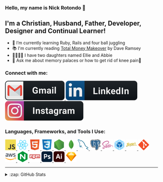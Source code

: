 ### Hello, my name is Nick Rotondo 👋

## I'm a Christian, Husband, Father, Developer, Designer and Continual Learner!

- 🌱 I’m currently learning Ruby, Rails and four ball juggling
- 📚 I'm currently reading [Total Money Makeover][book] by Dave Ramsey
- 👨‍👩‍👧‍👧 I have two daughters named Ellie and Abbie
- 💬 Ask me about memory palaces or how to get rid of knee pain🦵

### Connect with me:
<p align="left">	<p align="left">
  <a href="mailto:nickrotondo@gmail.com" target="blank">	  <a href="mailto:nickrotondo@gmail.com" target="blank">
    <img src="https://raw.githubusercontent.com/nickrotondo/profile-badges/master/badges/social/gmail-1.svg" alt="Email me at nickrotondo@gmail.com" style="vertical-align:top margin:6px 4px">
    </a>
  <a href="https://linkedin.com/in/nicklrotondo" target="blank">
    <img src="https://raw.githubusercontent.com/nickrotondo/profile-badges/master/badges/social/linkedin.svg" alt="Nick Rotondo on Instagram" style="vertical-align:top margin:6px 4px">
  </a>
  <a href="https://instagram.com/nicktherosh" target="blank">
    <img src="https://raw.githubusercontent.com/nickrotondo/profile-badges/master/badges/social/instagram.svg" alt="Nick Rotondo on Instagram" style="vertical-align:top margin:6px 4px">
    </a>
</p>

### Languages, Frameworks, and Tools I Use:

<p align="left">
  <a href="https://developer.mozilla.org/en-US/docs/Web/JavaScript" target="blank">
    <img src="https://raw.githubusercontent.com/devicons/devicon/ac557d6ff33ff370a5db99f97aeab35ea5c67fbd/icons/javascript/javascript-original.svg" alt="Javascript" width="36px">
  </a>
  <a href="https://reactjs.org/" target="blank">
    <img src="https://raw.githubusercontent.com/devicons/devicon/ac557d6ff33ff370a5db99f97aeab35ea5c67fbd/icons/react/react-original.svg" alt="React" width="36px">
  </a>
  <a href="https://developer.mozilla.org/en-US/docs/Web/Guide/HTML/HTML5" target="blank">
    <img src="https://raw.githubusercontent.com/devicons/devicon/ac557d6ff33ff370a5db99f97aeab35ea5c67fbd/icons/html5/html5-original.svg" alt="HTML5" width="36px">
  </a>
  <a href="https://developer.mozilla.org/en-US/docs/Archive/CSS3" target="blank">
    <img src="https://raw.githubusercontent.com/devicons/devicon/ac557d6ff33ff370a5db99f97aeab35ea5c67fbd/icons/css3/css3-original.svg" alt="CSS" width="36px">
  </a>
  <a href="https://nodejs.org/" target="blank">
    <img src="https://raw.githubusercontent.com/devicons/devicon/ac557d6ff33ff370a5db99f97aeab35ea5c67fbd/icons/nodejs/nodejs-original.svg" alt="Node" width="36px">
  </a>
  <a href="https://www.mongodb.com/" target="blank">
    <img src="https://raw.githubusercontent.com/devicons/devicon/ac557d6ff33ff370a5db99f97aeab35ea5c67fbd/icons/mongodb/mongodb-original.svg" alt="MongoDB" width="36px">
  </a>
  <a href="https://www.postgresql.org/" target="blank">
    <img src="https://raw.githubusercontent.com/devicons/devicon/ac557d6ff33ff370a5db99f97aeab35ea5c67fbd/icons/mysql/mysql-original.svg" alt="PostgreSQL" width="36px">
  </a>
  <a href="https://www.mysql.com/" target="blank">
    <img src="https://raw.githubusercontent.com/devicons/devicon/ac557d6ff33ff370a5db99f97aeab35ea5c67fbd/icons/postgresql/postgresql-original.svg" alt="MySQL" width="36px">
  </a>
  <a href="https://sass-lang.com/" target="blank">
    <img src="https://raw.githubusercontent.com/devicons/devicon/ac557d6ff33ff370a5db99f97aeab35ea5c67fbd/icons/sass/sass-original.svg" alt="SASS" width="36px">
  </a>
  <a href="https://webpack.js.org/" target="blank">
    <img src="https://raw.githubusercontent.com/devicons/devicon/ac557d6ff33ff370a5db99f97aeab35ea5c67fbd/icons/webpack/webpack-original.svg" alt="Webpack" width="36px">
  </a>
  <a href="https://babeljs.io/" target="blank">
    <img src="https://raw.githubusercontent.com/devicons/devicon/ac557d6ff33ff370a5db99f97aeab35ea5c67fbd/icons/babel/babel-original.svg" alt="Babel" width="36px">
  </a>
  <a href="https://github.com/nickrotondo/" target="blank">
    <img src="https://raw.githubusercontent.com/devicons/devicon/ac557d6ff33ff370a5db99f97aeab35ea5c67fbd/icons/git/git-original.svg" alt="Git" width="36px">
  </a>
  <a href="https://aws.amazon.com/" target="blank">
    <img src="https://raw.githubusercontent.com/devicons/devicon/ac557d6ff33ff370a5db99f97aeab35ea5c67fbd/icons/amazonwebservices/amazonwebservices-original.svg" alt="AWS" width="36px">
  </a>
  <a href="https://www.nginx.com/" target="blank">
    <img src="https://raw.githubusercontent.com/devicons/devicon/ac557d6ff33ff370a5db99f97aeab35ea5c67fbd/icons/nginx/nginx-original.svg" alt="Nginx" width="36px">
  </a>
  <a href="https://www.npmjs.com/" target="blank">
    <img src="https://raw.githubusercontent.com/devicons/devicon/ac557d6ff33ff370a5db99f97aeab35ea5c67fbd/icons/npm/npm-original-wordmark.svg" alt="NPM" width="36px">
  </a>

  <a href="https://www.adobe.com/products/photoshop.html" target="blank">
    <img src="https://raw.githubusercontent.com/devicons/devicon/ac557d6ff33ff370a5db99f97aeab35ea5c67fbd/icons/photoshop/photoshop-plain.svg" alt="Photoshop" width="36px">
  </a>

  <a href="https://www.adobe.com/products/illustrator.html" target="blank">
    <img src="https://raw.githubusercontent.com/devicons/devicon/ac557d6ff33ff370a5db99f97aeab35ea5c67fbd/icons/illustrator/illustrator-plain.svg" alt="Illustrator" width="36px">
  </a>
  <a href="https://www.sketch.com/" target="blank">
    <img src="https://raw.githubusercontent.com/devicons/devicon/ac557d6ff33ff370a5db99f97aeab35ea5c67fbd/icons/sketch/sketch-original.svg" alt="Sketch" width="36px">
  </a>
</p>

---

<details>
  <summary>:zap: GitHub Stats</summary>

<img align="left" alt="nickrotondo's GitHub Stats" src="https://github-readme-stats.codestackr.vercel.app/api?username=nickrotondo&show_icons=true&hide_border=true&hide=stars,issues&count_private=true&theme=dark" />
</details>

[website]: https://nicklrotondo.com
[email]: mailto:nickrotondo@gmail.com
[instagram]: https://instagram.com/nicktherosh
[linkedin]: https://linkedin.com/in/nicklrotondo
[book]: https://www.daveramsey.com/store/product/the-total-money-makeover-book-by-dave-ramsey?int_cmpgn=no_campaign&int_dept=store_bu&int_lctn=Homepage-Products-1&int_fmt=text&int_dscpn=Store_Carousel_the-total-money-makeover-book-by-dave-ramsey

